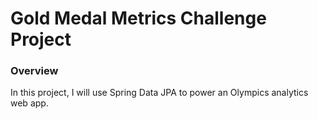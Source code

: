 # Gold Medal Metrics Challenge Project

### Overview
In this project, I will use Spring Data JPA to power an Olympics analytics web app.




